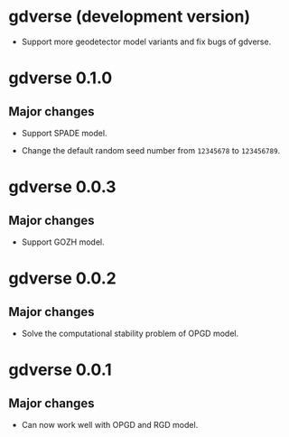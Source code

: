 # gdverse (development version)

* Support more geodetector model variants and fix bugs of gdverse.

# gdverse 0.1.0

## Major changes

* Support SPADE model.

* Change the default random seed number from `12345678` to `123456789`.

# gdverse 0.0.3

## Major changes

* Support GOZH model.

# gdverse 0.0.2

## Major changes

* Solve the computational stability problem of OPGD model.

# gdverse 0.0.1

## Major changes

* Can now work well with OPGD and RGD model.
